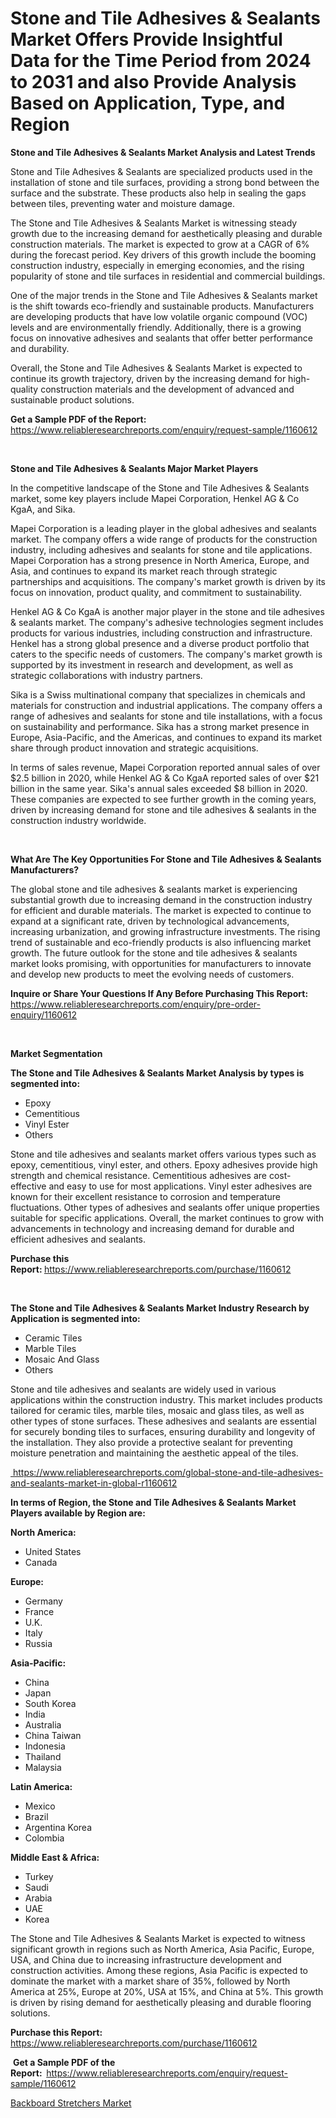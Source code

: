 <p><h1>Stone and Tile Adhesives & Sealants Market Offers Provide Insightful Data for the Time Period from 2024 to 2031 and also Provide Analysis Based on Application, Type, and Region</h1></p><p><strong>Stone and Tile Adhesives & Sealants Market Analysis and Latest Trends</strong></p>
<p><p>Stone and Tile Adhesives & Sealants are specialized products used in the installation of stone and tile surfaces, providing a strong bond between the surface and the substrate. These products also help in sealing the gaps between tiles, preventing water and moisture damage.</p><p>The Stone and Tile Adhesives & Sealants Market is witnessing steady growth due to the increasing demand for aesthetically pleasing and durable construction materials. The market is expected to grow at a CAGR of 6% during the forecast period. Key drivers of this growth include the booming construction industry, especially in emerging economies, and the rising popularity of stone and tile surfaces in residential and commercial buildings.</p><p>One of the major trends in the Stone and Tile Adhesives & Sealants market is the shift towards eco-friendly and sustainable products. Manufacturers are developing products that have low volatile organic compound (VOC) levels and are environmentally friendly. Additionally, there is a growing focus on innovative adhesives and sealants that offer better performance and durability.</p><p>Overall, the Stone and Tile Adhesives & Sealants Market is expected to continue its growth trajectory, driven by the increasing demand for high-quality construction materials and the development of advanced and sustainable product solutions.</p></p>
<p><strong>Get a Sample PDF of the Report:&nbsp;</strong> <a href="https://www.reliableresearchreports.com/enquiry/request-sample/1160612">https://www.reliableresearchreports.com/enquiry/request-sample/1160612</a></p>
<p>&nbsp;</p>
<p><strong>Stone and Tile Adhesives & Sealants Major Market Players</strong></p>
<p><p>In the competitive landscape of the Stone and Tile Adhesives & Sealants market, some key players include Mapei Corporation, Henkel AG & Co KgaA, and Sika.</p><p>Mapei Corporation is a leading player in the global adhesives and sealants market. The company offers a wide range of products for the construction industry, including adhesives and sealants for stone and tile applications. Mapei Corporation has a strong presence in North America, Europe, and Asia, and continues to expand its market reach through strategic partnerships and acquisitions. The company's market growth is driven by its focus on innovation, product quality, and commitment to sustainability.</p><p>Henkel AG & Co KgaA is another major player in the stone and tile adhesives & sealants market. The company's adhesive technologies segment includes products for various industries, including construction and infrastructure. Henkel has a strong global presence and a diverse product portfolio that caters to the specific needs of customers. The company's market growth is supported by its investment in research and development, as well as strategic collaborations with industry partners.</p><p>Sika is a Swiss multinational company that specializes in chemicals and materials for construction and industrial applications. The company offers a range of adhesives and sealants for stone and tile installations, with a focus on sustainability and performance. Sika has a strong market presence in Europe, Asia-Pacific, and the Americas, and continues to expand its market share through product innovation and strategic acquisitions.</p><p>In terms of sales revenue, Mapei Corporation reported annual sales of over $2.5 billion in 2020, while Henkel AG & Co KgaA reported sales of over $21 billion in the same year. Sika's annual sales exceeded $8 billion in 2020. These companies are expected to see further growth in the coming years, driven by increasing demand for stone and tile adhesives & sealants in the construction industry worldwide.</p></p>
<p>&nbsp;</p>
<p><strong>What Are The Key Opportunities For Stone and Tile Adhesives & Sealants Manufacturers?</strong></p>
<p><p>The global stone and tile adhesives & sealants market is experiencing substantial growth due to increasing demand in the construction industry for efficient and durable materials. The market is expected to continue to expand at a significant rate, driven by technological advancements, increasing urbanization, and growing infrastructure investments. The rising trend of sustainable and eco-friendly products is also influencing market growth. The future outlook for the stone and tile adhesives & sealants market looks promising, with opportunities for manufacturers to innovate and develop new products to meet the evolving needs of customers.</p></p>
<p><strong>Inquire or Share Your Questions If Any Before Purchasing This Report:</strong> <a href="https://www.reliableresearchreports.com/enquiry/pre-order-enquiry/1160612">https://www.reliableresearchreports.com/enquiry/pre-order-enquiry/1160612</a></p>
<p>&nbsp;</p>
<p><strong>Market Segmentation</strong></p>
<p><strong>The Stone and Tile Adhesives & Sealants Market Analysis by types is segmented into:</strong></p>
<p><ul><li>Epoxy</li><li>Cementitious</li><li>Vinyl Ester</li><li>Others</li></ul></p>
<p><p>Stone and tile adhesives and sealants market offers various types such as epoxy, cementitious, vinyl ester, and others. Epoxy adhesives provide high strength and chemical resistance. Cementitious adhesives are cost-effective and easy to use for most applications. Vinyl ester adhesives are known for their excellent resistance to corrosion and temperature fluctuations. Other types of adhesives and sealants offer unique properties suitable for specific applications. Overall, the market continues to grow with advancements in technology and increasing demand for durable and efficient adhesives and sealants.</p></p>
<p><strong>Purchase this Report:&nbsp;</strong><a href="https://www.reliableresearchreports.com/purchase/1160612">https://www.reliableresearchreports.com/purchase/1160612</a></p>
<p>&nbsp;</p>
<p><strong>The Stone and Tile Adhesives & Sealants Market Industry Research by Application is segmented into:</strong></p>
<p><ul><li>Ceramic Tiles</li><li>Marble Tiles</li><li>Mosaic And Glass</li><li>Others</li></ul></p>
<p><p>Stone and tile adhesives and sealants are widely used in various applications within the construction industry. This market includes products tailored for ceramic tiles, marble tiles, mosaic and glass tiles, as well as other types of stone surfaces. These adhesives and sealants are essential for securely bonding tiles to surfaces, ensuring durability and longevity of the installation. They also provide a protective sealant for preventing moisture penetration and maintaining the aesthetic appeal of the tiles.</p></p>
<p><a href="https://www.reliableresearchreports.com/global-stone-and-tile-adhesives-and-sealants-market-in-global-r1160612">&nbsp;https://www.reliableresearchreports.com/global-stone-and-tile-adhesives-and-sealants-market-in-global-r1160612</a></p>
<p><strong>In terms of Region, the Stone and Tile Adhesives & Sealants Market Players available by Region are:</strong></p>
<p>
    <p> <strong> North America: </strong>
        <ul>
            <li>United States</li>
            <li>Canada</li>
        </ul>
        </p> 
    <p> <strong> Europe: </strong>
        <ul>
            <li>Germany</li>
            <li>France</li>
            <li>U.K.</li>
            <li>Italy</li>
            <li>Russia</li>
        </ul>
        </p> 
    <p> <strong> Asia-Pacific: </strong>
        <ul>
            <li>China</li>
            <li>Japan</li>
            <li>South Korea</li>
            <li>India</li>
            <li>Australia</li>
            <li>China Taiwan</li>
            <li>Indonesia</li>
            <li>Thailand</li>
            <li>Malaysia</li>
        </ul>
        </p> 
    <p> <strong> Latin America: </strong>
        <ul>
            <li>Mexico</li>
            <li>Brazil</li>
            <li>Argentina Korea</li>
            <li>Colombia</li>
        </ul>
        </p> 
    <p> <strong> Middle East & Africa: </strong>
        <ul>
            <li>Turkey</li>
            <li>Saudi</li>
            <li>Arabia</li>
            <li>UAE</li>
            <li>Korea</li>
        </ul>
    </p>
    </p>
<p><p>The Stone and Tile Adhesives & Sealants Market is expected to witness significant growth in regions such as North America, Asia Pacific, Europe, USA, and China due to increasing infrastructure development and construction activities. Among these regions, Asia Pacific is expected to dominate the market with a market share of 35%, followed by North America at 25%, Europe at 20%, USA at 15%, and China at 5%. This growth is driven by rising demand for aesthetically pleasing and durable flooring solutions.</p></p>
<p><strong>Purchase this Report: </strong><a href="https://www.reliableresearchreports.com/purchase/1160612">https://www.reliableresearchreports.com/purchase/1160612</a></p>
<p>&nbsp;<strong>Get a Sample PDF of the Report:&nbsp;&nbsp;</strong><a href="https://www.reliableresearchreports.com/enquiry/request-sample/1160612">https://www.reliableresearchreports.com/enquiry/request-sample/1160612</a></p>
<p><strong></strong></p>
<p><p><a href="https://github.com/ElmoRunolfsson2023/Market-Research-Report-List-1/blob/main/backboard-stretchers-market.md">Backboard Stretchers Market</a></p></p>